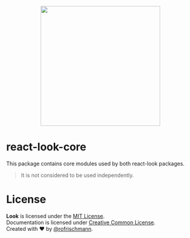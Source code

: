 <p align="center"><img src="https://raw.githubusercontent.com/rofrischmann/react-look/develop/res/logo.png" width=320></p>

# react-look-core
This package contains core modules used by both react-look packages.
> It is not considered to be used independently.

# License
**Look** is licensed under the [MIT License](http://opensource.org/licenses/MIT).<br>
Documentation is licensed under [Creative Common License](http://creativecommons.org/licenses/by/4.0/).<br>
Created with ♥ by [@rofrischmann](http://rofrischmann.de).
